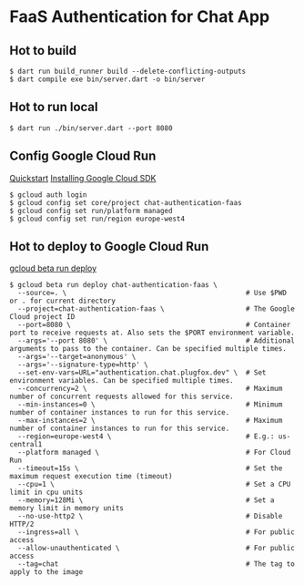 # FaaS Authentication for Chat App

## Hot to build

```shell
$ dart run build_runner build --delete-conflicting-outputs
$ dart compile exe bin/server.dart -o bin/server
```

## Hot to run local

```shell
$ dart run ./bin/server.dart --port 8080
```

## Config Google Cloud Run

[Quickstart](https://github.com/GoogleCloudPlatform/functions-framework-dart/blob/main/docs/quickstarts/03-quickstart-cloudrun.md)
[Installing Google Cloud SDK](https://cloud.google.com/sdk/docs/install)

```shell
$ gcloud auth login
$ gcloud config set core/project chat-authentication-faas
$ gcloud config set run/platform managed
$ gcloud config set run/region europe-west4
```

## Hot to deploy to Google Cloud Run

[gcloud beta run deploy](https://cloud.google.com/sdk/gcloud/reference/beta/run/deploy)

```shell
$ gcloud beta run deploy chat-authentication-faas \
  --source=. \                                            # Use $PWD or . for current directory
  --project=chat-authentication-faas \                    # The Google Cloud project ID
  --port=8080 \                                           # Container port to receive requests at. Also sets the $PORT environment variable.
  --args='--port 8080' \                                  # Additional arguments to pass to the container. Can be specified multiple times.
  --args='--target=anonymous' \
  --args='--signature-type=http' \
  --set-env-vars=URL="authentication.chat.plugfox.dev" \  # Set environment variables. Can be specified multiple times.
  --concurrency=2 \                                       # Maximum number of concurrent requests allowed for this service.
  --min-instances=0 \                                     # Minimum number of container instances to run for this service.
  --max-instances=2 \                                     # Maximum number of container instances to run for this service.
  --region=europe-west4 \                                 # E.g.: us-central1
  --platform managed \                                    # For Cloud Run
  --timeout=15s \                                         # Set the maximum request execution time (timeout)
  --cpu=1 \                                               # Set a CPU limit in cpu units
  --memory=128Mi \                                        # Set a memory limit in memory units
  --no-use-http2 \                                        # Disable HTTP/2
  --ingress=all \                                         # For public access
  --allow-unauthenticated \                               # For public access
  --tag=chat                                              # The tag to apply to the image
```

